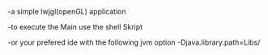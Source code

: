 -a simple lwjgl(openGL) application 

-to execute the Main use the shell Skript

-or your prefered ide with the following jvm option -Djava.library.path=Libs/
